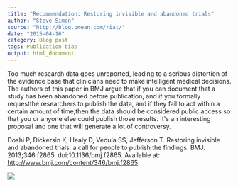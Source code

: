 ```yaml
---
title: "Recommendation: Restoring invisible and abandoned trials"
author: "Steve Simon"
source: "http://blog.pmean.com/riat/"
date: "2015-04-16"
category: Blog post
tags: Publication bias
output: html_document
---
```


Too much research data goes unreported, leading to a serious distortion
of the evidence base that clinicians need to make intelligent medical
decisions. The authors of this paper in BMJ argue that if you can
document that a study has been abandoned before publication, and if you
formally requestthe researchers to publish the data, and if they fail to
act within a certain amount of time,then the data should be considered
public access so that you or anyone else could publish those results.
It's an interesting proposal and one that will generate a lot of
controversy.

<!---More--->

Doshi P, Dickersin K, Healy D, Vedula SS, Jefferson T. Restoring
invisible and abandoned trials: a call for people to publish the
findings. BMJ. 2013;346:f2865. doi:10.1136/bmj.f2865. Available at:
<http://www.bmj.com/content/346/bmj.f2865>

![](../../../web/images/riat01.png)




